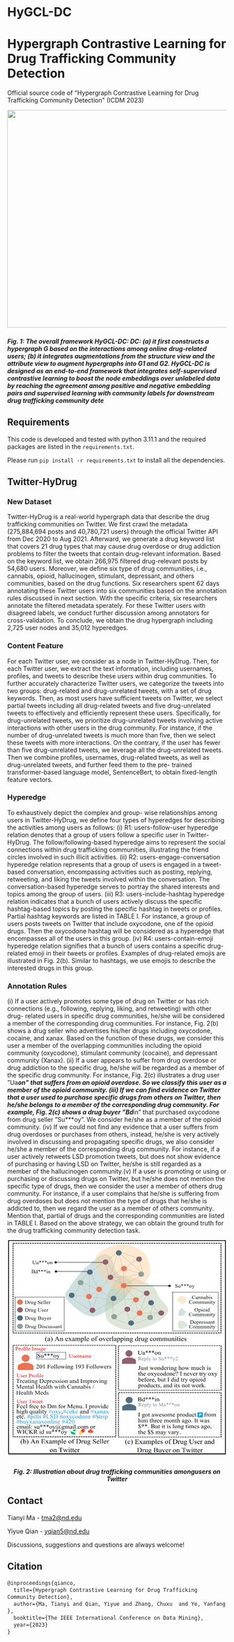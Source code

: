 # HyGCL-DC

Hypergraph Contrastive Learning for Drug Trafficking Community Detection
====
Official source code of "Hypergraph Contrastive Learning for Drug Trafficking Community Detection" 
(ICDM 2023)

<div>
<img src="https://github.com/GraphResearcher/HyGCL-DC/blob/main/figs/framework.jpg" width="1170" height="500">
<h5>Fig. 1: The overall framework HyGCL-DC: DC: (a) it first constructs a hypergraph G based on the interactions among online
drug-related users; (b) it integrates augmentations from the structure view and the attribute view to augment hypergraphs into
 ̃G1 and  ̃G2. HyGCL-DC is designed as an end-to-end framework that integrates self-supervised contrastive learning to boost the
node embeddings over unlabeled data by reaching the agreement among positive and negative embedding pairs and supervised
learning with community labels for downstream drug trafficking community dete </h5>
</div>


## Requirements

This code is developed and tested with python 3.11.1 and the required packages are listed in the `requirements.txt`.

Please run `pip install -r requirements.txt` to install all the dependencies. 


## Twitter-HyDrug
### New Dataset

Twitter-HyDrug is a real-world hypergraph data that describe the drug trafficking communities on Twitter. 
We first crawl the metadata (275,884,694 posts and 40,780,721 users) through the official
Twitter API from Dec 2020 to Aug 2021. 
Afterward, we generate a drug keyword list that covers 21 drug types that may cause drug overdose or drug addiction 
problems to filter the tweets that contain drug-relevant information. Based on the keyword list, we obtain 266,975
filtered drug-relevant posts by 54,680 users.
Moreover, we define six type of drug communities, i.e., cannabis, opioid, hallucinogen, stimulant, depressant, and
others communities, based on the drug functions.
Six researchers spent 62 days annotating these Twitter users into six communities based on the annotation rules discussed in next section.
With the specific criteria, six researchers annotate the filtered metadata sperately. For these Twitter users with disagreed labels, 
we conduct further discussion among annotators for cross-validation. To conclude, we obtain the drug hypergraph including 2,725 user nodes and 35,012 hyperedges.

### Content Feature
For each Twitter user, we consider as a node in Twitter-HyDrug. Then, for each Twitter user, we extract the text information, including
usernames, profiles, and tweets to describe these users within drug communities. To further accurately characterize Twitter
users, we categorize the tweets into two groups: drug-related and drug-unrelated tweets, with a set of drug keywords. 
Then, as most users have sufficient tweets on Twitter, we select partial tweets including all drug-related
tweets and five drug-unrelated tweets to effectively and efficiently represent these users. Specifically, for drug-unrelated
tweets, we prioritize drug-unrelated tweets involving active interactions with other users in the drug community. For
instance, if the number of drug-unrelated tweets is much more than five, then we select these tweets with more interactions.
On the contrary, if the user has fewer than five drug-unrelated tweets, we leverage all the drug-unrelated tweets. Then
we combine profiles, usernames, drug-related tweets, as well as drug-unrelated tweets, and further feed them to the pre-
trained transformer-based language model, SentenceBert, to obtain fixed-length feature vectors.

### Hyperedge
To exhaustively depict the complex and group- wise relationships among users in Twitter-HyDrug, we define
four types of hyperedges for describing the activities among users as follows: (i) R1: users-follow-user hyperedge 
relation denotes that a group of users follow a specific user in Twitter-HyDrug. The follow/following-based hyperedge 
aims to represent the social connections within drug trafficking communities, illustrating the friend circles involved 
in such illicit activities. (ii) R2: users-engage-conversation hyperedge relation represents that a group of users is 
engaged in a tweet-based conversation, encompassing activities such as posting, replying, retweeting, and liking the 
tweets involved within the conversation. The conversation-based hyperedge serves to portray the shared interests and 
topics among the group of users. (iii) R3: users-include-hashtag hyperedge relation
indicates that a bunch of users actively discuss the specific
hashtag-based topics by posting the specific hashtag in tweets
or profiles. Partial hashtag keywords are listed in TABLE I. For
instance, a group of users posts tweets on Twitter that include
oxycodone, one of the opioid drugs. Then the oxycodone hashtag will be considered as a hyperedge that encompasses all of
the users in this group. (iv) R4: users-contain-emoji hyperedge relation signifies that a bunch of users contains a specific drug-related emoji in their tweets or profiles. 
Examples of drug-related emojis are illustrated in Fig. 2(b). Similar to hashtags,
we use emojis to describe the interested drugs in this group.

### Annotation Rules
(i) If a user actively promotes some type of drug on Twitter or has rich connections (e.g.,
following, replying, liking, and retweeting) with other drug- related users in specific drug communities, he/she will be 
considered a member of the corresponding drug communities. For instance, Fig. 2(b) shows a drug seller who advertises his/her
drugs including oxycodone, cocaine, and xanax. Based on the function of these drugs, we consider this user a member of
the overlapping communities including the opioid community (oxycodone), stimulant community (cocaine), and depressant
community (Xanax). (ii) If a user appears to suffer from drug overdose or drug addiction to the specific drug, he/she will
be regarded as a member of the specific drug community. For instance, Fig. 2(c) illustrates a drug user ”Ua***on” that
suffers from an opioid overdose. So we classify this user as a member of the opioid community. (iii) If we can find evidence
on Twitter that a user used to purchase specific drugs from others on Twitter, then he/she belongs to a member of the
corresponding drug community. For example, Fig. 2(c) shows a drug buyer ”Bd***in” that purchased oxycodone from drug
seller ”Su***oy”. We consider he/she as a member of the opioid community. (iv) If we could not find any evidence that
a user suffers from drug overdoses or purchases from others, instead, he/she is very actively involved in discussing and
propagating specific drugs, we also consider he/she a member of the corresponding drug community. For instance, if a user
actively retweets LSD promotion tweets, but does not show evidence of purchasing or having LSD on Twitter, he/she is
still regarded as a member of the hallucinogen community.(v) If a user is promoting or using or purchasing or discussing
drugs on Twitter, but he/she does not mention the specific type of drugs, then we consider the user a member of others drug
community. For instance, if a user complains that he/she is suffering from drug overdoses but does not mention the type
of drugs that he/she is addicted to, then we regard the user as a member of others community. Mention that, partial of drugs
and the corresponding communities are listed in TABLE I. Based on the above strategy, we can obtain the ground truth
for the drug trafficking community detection task.

<div align="center">
<img src="https://github.com/GraphResearcher/HyGCL-DC/blob/main/figs/intro.jpg" width="500" height="500">
<h5>Fig. 2: Illustration about drug trafficking communities amongusers on Twitter</h5>
</div>

## Contact

Tianyi Ma - tma2@nd.edu 

Yiyue Qian - yqian5@nd.edu

Discussions, suggestions and questions are always welcome!

## Citation

```
@inproceedings{qianco,
  title={Hypergraph Contrastive Learning for Drug Trafficking Community Detection},
  author={Ma, Tianyi and Qian, Yiyue and Zhang, Chuxu  and Ye, Yanfang },
  booktitle={The IEEE International Conference on Data Mining},
  year={2023}
}
```